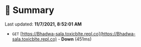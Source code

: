 # 📖 Summary
Last updated: **11/7/2021, 8:52:01 AM**

- `GET` [https://Bhadwa-sala.toxicblte.repl.co](https://Bhadwa-sala.toxicblte.repl.co) - **Down** (451ms)
